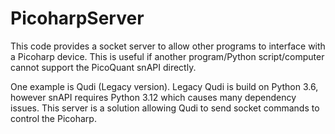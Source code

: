 # PicoharpServer

This code provides a socket server to allow other programs to interface with a Picoharp device. This is useful if another program/Python script/computer cannot support the PicoQuant snAPI directly. 

One example is Qudi (Legacy version). Legacy Qudi is build on Python 3.6, however snAPI requires Python 3.12 which causes many dependency issues. This server is a solution allowing Qudi to send socket commands to control the Picoharp.
